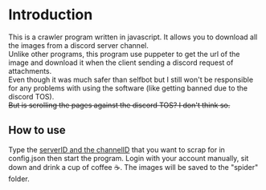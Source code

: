 # Introduction
This is a crawler program written in javascript. It allows you to download all the images from a discord server channel.  
Unlike other programs, this program use puppeter to get the url of the image and download it when the client sending a discord request of attachments.  
Even though it was much safer than selfbot but I still won't be responsible for any problems with using the software (like getting banned due to the discord TOS).  
~~But is scrolling the pages against the discord TOS? I don't think so.~~

## How to use
Type the [serverID and the channelID](https://support.discord.com/hc/en-us/articles/206346498-Where-can-I-find-my-User-Server-Message-ID-) that you want to scrap for in config.json then start the program. Login with your account manually, sit down and drink a cup of coffee ☕.
The images will be saved to the "spider" folder.
